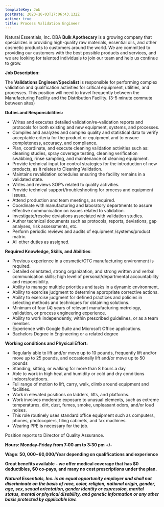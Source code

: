 ```yaml
---
templateKey: Job
postDate: 2023-10-03T17:06:43.132Z
active: true
title: Process Validation Engineer
---
```

<!--StartFragment-->

Natural Essentials, Inc. DBA **Bulk Apothecary** is a growing company that specializes in providing high-quality raw materials, essential oils, and other cosmetic products to customers around the world. We are committed to providing our customers with the best possible products and services, and we are looking for talented individuals to join our team and help us continue to grow.

**Job Description:**

The **Validations Engineer/Specialist** is responsible for performing complex validation and qualification activities for critical equipment, utilities, and processes. This position will need to travel frequently between the Manufacturing Facility and the Distribution Facility. (3-5 minute commute between sites)

**Duties and Responsibilities:**

* Writes and executes detailed validation/re-validation reports and protocols for both existing and new equipment, systems, and processes.
* Compiles and analyzes and complex quality and statistical data to verify acceptable criteria for the product or equipment and to ensure completeness, accuracy, and compliance.
* Plan, coordinate, and execute cleaning validation activities such as: cleaning studies, spray coverage testing, cleaning verification swabbing, rinse sampling, and maintenance of cleaning equipment.
* Provide technical input for control strategies for the introduction of new products, as it relates to Cleaning Validation.
* Maintains revalidation schedules ensuring the facility remains in a validated state.
* Writes and reviews SOP’s related to quality activities.
* Provide technical support/troubleshooting for process and equipment issues.
* Attend production and team meetings, as required.
* Coordinate with manufacturing and laboratory departments to assure effective communication on issues related to validation.
* Investigate/resolve deviations associated with validation studies.
* Author technical documents such as protocols, reports, deviations, gap analyses, risk assessments, etc.
* Perform periodic reviews and audits of equipment /systems/product matrix.
* All other duties as assigned.

**Required Knowledge, Skills, and Abilities**:

* Previous experience in a cosmetic/OTC manufacturing environment is required.
* Detailed orientated, strong organization, and strong written and verbal communication skills; high level of personal/departmental accountability and responsibility.
* Ability to manage multiple priorities and tasks in a dynamic environment.
* Ability to exercise judgment to determine appropriate corrective actions.
* Ability to exercise judgment for defined practices and policies in selecting methods and techniques for obtaining solutions.
* Minimum of four (4) years of relevant manufacturing metrology, validation, or process engineering experience.
* Ability to work independently, within prescribed guidelines, or as a team member.
* Experience with Google Suite and Microsoft Office applications.
* Bachelors Degree in Engineering or a related degree

**Working conditions and Physical Effort:**

* Regularly able to lift and/or move up to 10 pounds, frequently lift and/or move up to 25 pounds, and occasionally lift and/or move up to 50 pounds
* Standing, sitting, or walking for more than 8 hours a day
* Able to work in high heat and humidity or cold and dry conditions indoors/outdoors.
* Full range of motion to lift, carry, walk, climb around equipment and facilities.
* Work in elevated positions on ladders, lifts, and platforms.
* Work involves moderate exposure to unusual elements, such as extreme temperatures, dirt, dust, fumes, smoke, unpleasant odors, and/or loud noises.
* This role routinely uses standard office equipment such as computers, phones, photocopiers, filing cabinets, and fax machines.
* Wearing PPE is necessary for the job.

Position reports to Director of Quality Assurance.

**Hours: Monday-Friday from 7:00 am to 3:30 pm +/-**

**Wage: $50,000-$60,000/Year depending on qualifications and experience**

**Great benefits available - we offer medical coverage that has $0 deductibles, $0 co-pays, and many no cost prescriptions under the plan.**

***Natural Essentials, Inc. is an equal opportunity employer and shall not discriminate on the basis of race, color, religion, national origin, gender, age, sex, sexual orientation, gender identity or expression, marital status, mental or physical disability, and genetic information or any other basis protected by applicable law.***

<!--EndFragment-->
